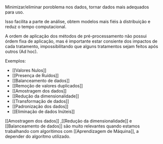Minimizar/eliminar poroblema nos dados, tornar dados mais adequados para uso. 

Isso facilita a parte de análise, obtem modelos mais fiéis à distribuição e reduz o tempo computacional.

A ordem de aplicação dos métodos de pré-processamento não possui órdem fixa de aplicação, mas é importante estar consiente dos impactos de cada tratamento, impossibilitando que alguns tratamentos sejam feitos após outros (Ad hoc).

Exemplos:

- [[Valores Nulos]]
- [[Presença de Ruídos]]
- [[Balanceamento de dados]]
- [[Remoção de valores duplicados]]
- [[Amostragem dos dados]]
- [[Redução da dimensionalidade]]
- [[Transformação de dados]]
- [[Padronização dos dados]]
- [[Eliminação de dados Inúteis]]

[[Amostragem dos dados]] ,[[Redução da dimensionalidade]] e [[Balanceamento de dados]] são muito relevantes quando estamos trabalhando com algoritimos com [[Aprendizagem de Máquina]], a depender do algorítmo utilizado. 
